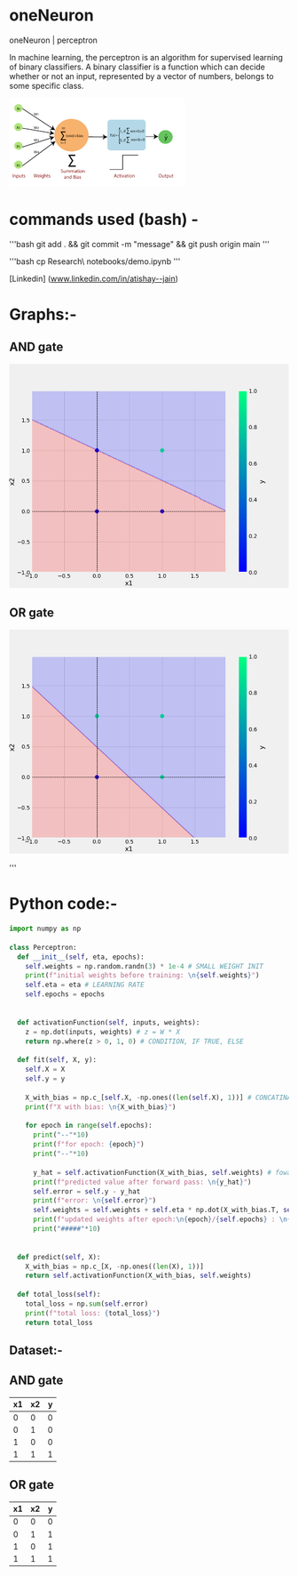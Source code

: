 # oneNeuron
oneNeuron | perceptron

In machine learning, the perceptron is an algorithm for supervised learning of binary classifiers. 
A binary classifier is a function which can decide whether or not an input, represented by a vector of numbers, 
belongs to some specific class.

![Perceptron](perceptron_img.png)

# commands used (bash) -

'''bash
git add . && git commit -m "message" && git push origin main
'''

'''bash
cp Research\ notebooks/demo.ipynb
'''

[Linkedin] (www.linkedin.com/in/atishay--jain)

# Graphs:-
## AND gate
![For AND gate](plots/and.png)
## OR gate
![For OR gate](plots/or.png)


'''
# Python code:-
```python
import numpy as np

class Perceptron:
  def __init__(self, eta, epochs):
    self.weights = np.random.randn(3) * 1e-4 # SMALL WEIGHT INIT
    print(f"initial weights before training: \n{self.weights}")
    self.eta = eta # LEARNING RATE
    self.epochs = epochs 


  def activationFunction(self, inputs, weights):
    z = np.dot(inputs, weights) # z = W * X
    return np.where(z > 0, 1, 0) # CONDITION, IF TRUE, ELSE

  def fit(self, X, y):
    self.X = X
    self.y = y

    X_with_bias = np.c_[self.X, -np.ones((len(self.X), 1))] # CONCATINATION
    print(f"X with bias: \n{X_with_bias}")

    for epoch in range(self.epochs):
      print("--"*10)
      print(f"for epoch: {epoch}")
      print("--"*10)

      y_hat = self.activationFunction(X_with_bias, self.weights) # foward propagation
      print(f"predicted value after forward pass: \n{y_hat}")
      self.error = self.y - y_hat
      print(f"error: \n{self.error}")
      self.weights = self.weights + self.eta * np.dot(X_with_bias.T, self.error) # backward propagation
      print(f"updated weights after epoch:\n{epoch}/{self.epochs} : \n{self.weights}")
      print("#####"*10)


  def predict(self, X):
    X_with_bias = np.c_[X, -np.ones((len(X), 1))]
    return self.activationFunction(X_with_bias, self.weights)

  def total_loss(self):
    total_loss = np.sum(self.error)
    print(f"total loss: {total_loss}")
    return total_loss

```


## Dataset:-
## AND gate

x1 | x2 | y
-|-|-|
0|0|0
0|1|0
1|0|0
1|1|1

## OR gate

x1 | x2 | y
-|-|-|
0|0|0
0|1|1
1|0|1
1|1|1
